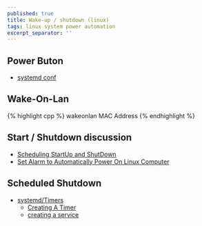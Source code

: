 ```yaml
---
published: true
title: Wake-up / shutdown (linux)
tags: linux system power automation
excerpt_separator: ''
---
```

## Power Buton
- [systemd conf](/etc/systemd/logind.conf)

## Wake-On-Lan
{% highlight cpp %}
wakeonlan MAC Address
{% endhighlight %}
  
## Start / Shutdown discussion
- [Scheduling StartUp and ShutDown](https://askubuntu.com/questions/83685/scheduling-startup-and-shutdown)
- [Set Alarm to Automatically Power On Linux Computer](https://www.maketecheasier.com/alarm-automatically-power-on-linux/)
  
## Scheduled Shutdown
- [systemd/Timers](https://wiki.archlinux.org/index.php/Systemd/Timers#As_a_cron_replacement)
	- [Creating A Timer](https://linuxhint.com/cron_systemd_timer/)
    - [creating a service](https://linuxhint.com/systemd_unit_file_service/)
